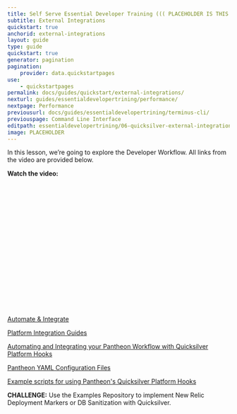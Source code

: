 ```yaml
---
title: Self Serve Essential Developer Training ((( PLACEHOLDER IS THIS THE NAME???)))
subtitle: External Integrations
quickstart: true
anchorid: external-integrations
layout: guide
type: guide
quickstart: true
generator: pagination
pagination:
    provider: data.quickstartpages
use:
    - quickstartpages
permalink: docs/guides/quickstart/external-integrations/
nexturl: guides/essentialdevelopertrining/performance/
nextpage: Performance
previousurl: docs/guides/essentialdevelopertrining/terminus-cli/
previouspage: Command Line Interface
editpath: essentialdevelopertrining/06-quicksilver-external-integrations.md
image: PLACEHOLDER
---
```


In this lesson, we’re going to explore the Developer Workflow.
All links from the video are provided below.

**Watch the video:**

<script src="https://fast.wistia.com/embed/medias/pbtlpa5lut.jsonp" async></script><script src="https://fast.wistia.com/assets/external/E-v1.js" async></script><div class="wistia_responsive_padding" style="padding:56.25% 0 0 0;position:relative;"><div class="wistia_responsive_wrapper" style="height:100%;left:0;position:absolute;top:0;width:100%;"><div class="wistia_embed wistia_async_pbtlpa5lut videoFoam=true" style="height:100%;position:relative;width:100%"><div class="wistia_swatch" style="height:100%;left:0;opacity:0;overflow:hidden;position:absolute;top:0;transition:opacity 200ms;width:100%;"><img src="https://fast.wistia.com/embed/medias/pbtlpa5lut/swatch" style="filter:blur(5px);height:100%;object-fit:contain;width:100%;" alt="" onload="this.parentNode.style.opacity=1;" /></div></div></div></div>


[Automate & Integrate](https://pantheon.io/docs/automate/)

[Platform Integration Guides](https://pantheon.io/docs/guides/)

[Automating and Integrating your Pantheon Workflow with Quicksilver Platform Hooks](https://pantheon.io/docs/quicksilver/)

[Pantheon YAML Configuration Files](https://pantheon.io/docs/pantheon-yml/)

[Example scripts for using Pantheon's Quicksilver Platform Hooks](https://github.com/pantheon-systems/quicksilver-examples/)

**CHALLENGE:**
Use the Examples Repository to implement New Relic Deployment Markers or DB Sanitization with Quicksilver.

